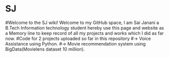 # SJ
#Welcome to the SJ wiki! Welcome to my GitHub space, I am Sai Janani a B.Tech Information technology student hereby use this page and website as a Memory line to keep record of all my projects and works which I did as far now.
#Code for 2 projects uploaded so far in this repository
#-> Voice Assistance using Python.
#-> Movie recommendation system using BigData(Movielens dataset 10 million).
